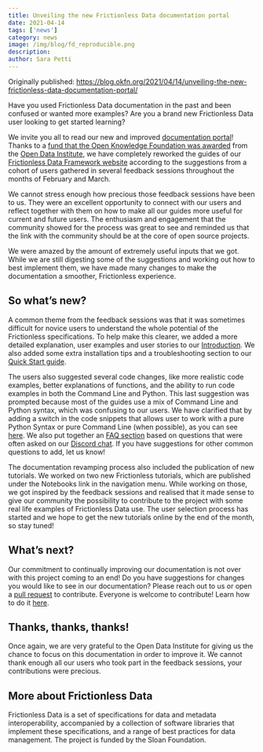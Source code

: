 ```yaml
---
title: Unveiling the new Frictionless Data documentation portal
date: 2021-04-14
tags: ['news']
category: news
image: /img/blog/fd_reproducible.png
description:
author: Sara Petti
---
```

Originally published: https://blog.okfn.org/2021/04/14/unveiling-the-new-frictionless-data-documentation-portal/

Have you used Frictionless Data documentation in the past and been confused or wanted more examples? Are you a brand new Frictionless Data user looking to get started learning? 

We invite you all to read our new and improved [documentation portal](https://framework.frictionlessdata.io/)! Thanks to a [fund that the Open Knowledge Foundation was awarded](https://frictionlessdata.io/blog/2021/01/13/partnering-with-odi/) from the [Open Data Institute](https://theodi.org/), we have completely reworked the guides of our [Frictionless Data Framework website](https://framework.frictionlessdata.io/) according to the suggestions from a cohort of users gathered in several feedback sessions throughout the months of February and March. 

We cannot stress enough how precious those feedback sessions have been to us. They were an excellent opportunity to connect with our users and reflect together with them on how to make all our guides more useful for current and future users. The enthusiasm and engagement that the community showed for the process was great to see and reminded us that the link with the community should be at the core of open source projects.

We were amazed by the amount of extremely useful inputs that we got. While we are still digesting some of the suggestions and working out how to best implement them, we have made many changes to make the documentation a smoother, Frictionless experience.

## So what’s new?

A common theme from the feedback sessions was that it was sometimes difficult for novice users to understand the whole potential of the Frictionless specifications. To help make this clearer, we added a more detailed explanation, user examples and user stories to our [Introduction](https://framework.frictionlessdata.io/docs/guides/introduction). We also added some extra installation tips and a troubleshooting section to our [Quick Start guide](https://framework.frictionlessdata.io/docs/guides/quick-start).
 
The users also suggested several code changes, like more realistic code examples, better explanations of functions, and the ability to run code examples in both the Command Line and Python. This last suggestion was prompted because most of the guides use a mix of Command Line and Python syntax, which was confusing to our users. We have clarified that by adding a switch in the code snippets that allows user to work with a pure Python Syntax or pure Command Line (when possible), as you can see [here](https://framework.frictionlessdata.io/docs/guides/basic-examples). We also put together an [FAQ section](https://framework.frictionlessdata.io/docs/faq/) based on questions that were often asked on our [Discord chat](https://discord.com/invite/Sewv6av). If you have suggestions for other common questions to add, let us know!

The documentation revamping process also included the publication of new tutorials. We worked on two new Frictionless tutorials, which are published under the Notebooks link in the navigation menu. While working on those, we got inspired by the feedback sessions and realised that it made sense to give our community the possibility to contribute to the project with some real life examples of Frictionless Data use. The user selection process has started and we hope to get the new tutorials online by the end of the month, so stay tuned!


## What’s next?

Our commitment to continually improving our documentation is not over with this project coming to an end! Do you have suggestions for changes you would like to see in our documentation? Please reach out to us or open a [pull request](https://github.com/frictionlessdata/frictionless-py/pulls) to contribute. Everyone is welcome to contribute! Learn how to do it [here](https://framework.frictionlessdata.io/docs/development/contributing).

## Thanks, thanks, thanks!

Once again, we are very grateful to the Open Data Institute for giving us the chance to focus on this documentation in order to improve it. We cannot thank enough all our users who took part in the feedback sessions, your contributions were precious.

## More about Frictionless Data

Frictionless Data is a set of specifications for data and metadata interoperability, accompanied by a collection of software libraries that implement these specifications, and a range of best practices for data management. The project is funded by the Sloan Foundation.

